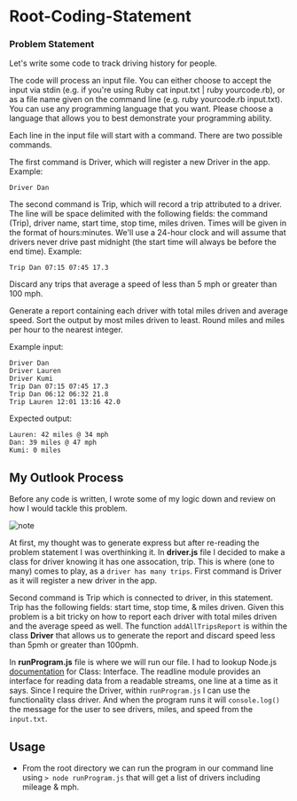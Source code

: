 # Root-Coding-Statement

### Problem Statement
Let's write some code to track driving history for people.

The code will process an input file. You can either choose to accept the input via stdin (e.g. if you're using Ruby cat input.txt | ruby yourcode.rb), or as a file name given on the command line (e.g. ruby yourcode.rb input.txt). You can use any programming language that you want. Please choose a language that allows you to best demonstrate your programming ability.

Each line in the input file will start with a command. There are two possible commands.

The first command is Driver, which will register a new Driver in the app. Example:
```
Driver Dan
```
The second command is Trip, which will record a trip attributed to a driver. The line will be space delimited with the following fields: the command (Trip), driver name, start time, stop time, miles driven. Times will be given in the format of hours:minutes. We'll use a 24-hour clock and will assume that drivers never drive past midnight (the start time will always be before the end time). Example:
```
Trip Dan 07:15 07:45 17.3
```
Discard any trips that average a speed of less than 5 mph or greater than 100 mph.

Generate a report containing each driver with total miles driven and average speed. Sort the output by most miles driven to least. Round miles and miles per hour to the nearest integer.

Example input:
```
Driver Dan
Driver Lauren
Driver Kumi
Trip Dan 07:15 07:45 17.3
Trip Dan 06:12 06:32 21.8
Trip Lauren 12:01 13:16 42.0
```

Expected output:
```
Lauren: 42 miles @ 34 mph
Dan: 39 miles @ 47 mph
Kumi: 0 miles
```

## My Outlook Process

Before any code is written, I wrote some of my logic down and review on how I would tackle this problem.

![note](https://i.imgur.com/ivA8NNI.jpg)

At first, my thought was to generate express but after re-reading the problem statement I was overthinking it.
In **driver.js** file I decided to make a class for driver knowing it has one assocation, trip. This is where (one to many) comes to play, as a `driver has many trips`. First command is Driver as it will register a new driver in the app. 

Second command is Trip which is connected to driver, in this statement. Trip has the following fields: start time, stop time, & miles driven. Given this problem is a bit tricky on how to report each driver with total miles driven and the average speed as well. The function `addAllTripsReport` is within the class **Driver** that allows us to generate the report and discard speed less than 5pmh or greater than 100pmh.

In **runProgram.js** file is where we will run our file. I had to lookup Node.js [documentation](https://nodejs.org/api/readline.html#readline_class_interface) for Class: Interface. The readline module provides an interface for reading data from a readable streams, one line at a time as it says. Since I require the Driver, within `runProgram.js` I can use the functionality class driver. And when the program runs it will `console.log()` the message for the user to see drivers, miles, and speed from the `input.txt`.


## Usage
* From the root directory we can run the program in our command line using `> node runProgram.js` that will get a list of drivers including mileage & mph.